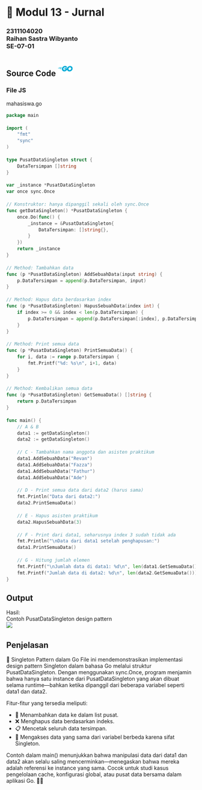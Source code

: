 # 📘 Modul 13 - Jurnal

### 2311104020<br> Raihan Sastra Wibyanto<br> SE-07-01

##  Source Code <img src="https://github.com/devicons/devicon/blob/master/icons/go/go-original-wordmark.svg" title="Golang" alt="Golang" width="40" height="40"/>
### File JS
mahasiswa.go
```go
package main

import (
	"fmt"
	"sync"
)

type PusatDataSingleton struct {
	DataTersimpan []string
}

var _instance *PusatDataSingleton
var once sync.Once

// Konstruktor: hanya dipanggil sekali oleh sync.Once
func getDataSingleton() *PusatDataSingleton {
	once.Do(func() {
		_instance = &PusatDataSingleton{
			DataTersimpan: []string{},
		}
	})
	return _instance
}

// Method: Tambahkan data
func (p *PusatDataSingleton) AddSebuahData(input string) {
	p.DataTersimpan = append(p.DataTersimpan, input)
}

// Method: Hapus data berdasarkan index
func (p *PusatDataSingleton) HapusSebuahData(index int) {
	if index >= 0 && index < len(p.DataTersimpan) {
		p.DataTersimpan = append(p.DataTersimpan[:index], p.DataTersimpan[index+1:]...)
	}
}

// Method: Print semua data
func (p *PusatDataSingleton) PrintSemuaData() {
	for i, data := range p.DataTersimpan {
		fmt.Printf("%d: %s\n", i+1, data)
	}
}

// Method: Kembalikan semua data
func (p *PusatDataSingleton) GetSemuaData() []string {
	return p.DataTersimpan
}

func main() {
	// A & B
	data1 := getDataSingleton()
	data2 := getDataSingleton()

	// C - Tambahkan nama anggota dan asisten praktikum
	data1.AddSebuahData("Revan")
	data1.AddSebuahData("Fazza")
	data1.AddSebuahData("Fathur")
	data1.AddSebuahData("Ade")

	// D - Print semua data dari data2 (harus sama)
	fmt.Println("Data dari data2:")
	data2.PrintSemuaData()

	// E - Hapus asisten praktikum
	data2.HapusSebuahData(3)

	// F - Print dari data1, seharusnya index 3 sudah tidak ada
	fmt.Println("\nData dari data1 setelah penghapusan:")
	data1.PrintSemuaData()

	// G - Hitung jumlah elemen
	fmt.Printf("\nJumlah data di data1: %d\n", len(data1.GetSemuaData()))
	fmt.Printf("Jumlah data di data2: %d\n", len(data2.GetSemuaData()))
}
```

## Output
Hasil:<br>
Contoh PusatDataSingleton design pattern<br>
<img src="https://github.com/user-attachments/assets/a2493e6d-8261-4c51-8998-0159f859706e" width=300><br>

## Penjelasan
<p>
  🧠 Singleton Pattern dalam Go
File ini mendemonstrasikan implementasi design pattern Singleton dalam bahasa Go melalui struktur PusatDataSingleton. Dengan menggunakan sync.Once, program menjamin bahwa hanya satu instance dari PusatDataSingleton yang akan dibuat selama runtime—bahkan ketika dipanggil dari beberapa variabel seperti data1 dan data2.
</p>
<p>
Fitur-fitur yang tersedia meliputi:
</p>
<ul>
  <li>
    📝 Menambahkan data ke dalam list pusat.    
  </li>
  <li>
    ❌ Menghapus data berdasarkan indeks.    
  </li>
  <li>
    📋 Mencetak seluruh data tersimpan.    
  </li>
  <li>
    🔄 Mengakses data yang sama dari variabel berbeda karena sifat Singleton.
  </li>
</ul>
<p>
Contoh dalam main() menunjukkan bahwa manipulasi data dari data1 dan data2 akan selalu saling mencerminkan—menegaskan bahwa mereka adalah referensi ke instance yang sama. Cocok untuk studi kasus pengelolaan cache, konfigurasi global, atau pusat data bersama dalam aplikasi Go. 🔁💡
</p>
